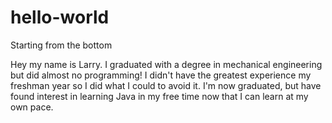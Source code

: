 # hello-world
Starting from the bottom

Hey my name is Larry. I graduated with a degree in mechanical engineering but did almost no programming! I didn't have the greatest experience my freshman year so I did what I could to avoid it. I'm now graduated, but have found interest in learning Java in my free time now that I can learn at my own pace.
